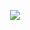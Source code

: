 <p>
  <div align="center">
    <img src="https://www.hogarmania.com/archivos/202102/principales-dudas-sobre-cuidado-del-poto-xl-668x400x80xX-1.jpg">
    </div>
    </p>
